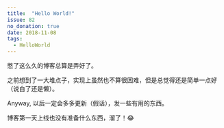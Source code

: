 ```yaml
---
title:  "Hello World!"
issue: 82
no_donation: true
date: 2018-11-08
tags: 
  - HelloWorld
---
```


憋了这么久的博客总算是弄好了。

之前想到了一大堆点子，实现上虽然也不算很困难，但是总觉得还是简单一点好（说白了还是懒）。

Anyway,  以后一定会多多更新（假话），发一些有用的东西。

博客第一天上线也没有准备什么东西，溜了！😂

